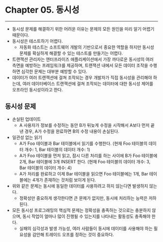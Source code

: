 # Chapter 05. 동시성
- - -

* 동시성 문제를 해결하기 위한 어려운 이유는 문제의 모든 원인을 미리 알기 어렵기 때문이다.
* 동시성은 테스트하기 어렵다.
  * 자동화 테스트는 소프트웨어 개발의 기반으로서 중요한 역할을 하지만 동시성 문제를 확실하게 해결할 수 있는 테스트를 만들기는 어렵다.
* 트랜잭션 관리자는 엔터프라이즈 애플리케이션에서 가장 까다로운 동시성의 여러 측면을 예방하는 프레임워크를 제공하며, 트랜잭션 내에서 모든 데이터 조작을 수행하면 심각한 문제는 대부분 예방할 수 있다.
* 데이터가 여러 트랜잭션에 걸쳐 조작되는 경우 개발자가 직접 동시성을 관리해야 하는데, 여러 데이터베이스 트랜잭션에 걸쳐 조작되는 데이터에 대한 동시성 제어를 오프라인 동시성이라고 한다.

## 동시성 문제
* 손실된 업데이트
  * A 사용자가 정보를 수정하는 동안 B가 뒤늦게 수정을 시작해서 A보다 먼저 끝낸 경우, A가 수정을 완료하면 B의 수정 내용이 손실된다.
* 일관성 없는 읽기
  * A가 Foo 테이블과 Bar 테이블에서 읽기를 수행한다. (현재 Foo 테이블의 데이터 개수: 1, Bar 테이블의 데이터 개수: 1)
  * A가 Foo 테이블을 먼저 읽고, 잠시 다른 처리를 하는 사이에 B가 Foo 테이블에 2개, Bar 테이블에 3개 INSERT 한다. (현재 Foo 테이블의 데이터 개수: 3, Bar 테이블의 데이터 개수: 4)
  * A가 처리를 완료하고 이제 Bar 테이블을 읽으면 Foo 테이블에는 1개, Bar 테이블에는 4개가 존재하는 것처럼 보이게 된다. 
* 위와 같은 문제는 동시에 동일한 데이터를 사용하려고 하지 않는다면 발생하지 않는다.
  * 정확성만 중요하게 생각한다면 큰 문제가 없지만, 동시에 처리하는 능력은 저하된다.
* 모든 동시성 프로그래밍의 핵심적 문제는 정확성을 충족하는 것으로는 충분하지 않으며, 동시 작업이 얼마나 많이 진행될 수 있는지를 나타내는 활동성도 충족해야 한다.
  * 실패의 심각성과 발생 가능성, 여러 사람들이 동시에 데이터를 사용해야 하는 필요성을 감안해 트레이드 오프를 정하는 것이 중요하다.
